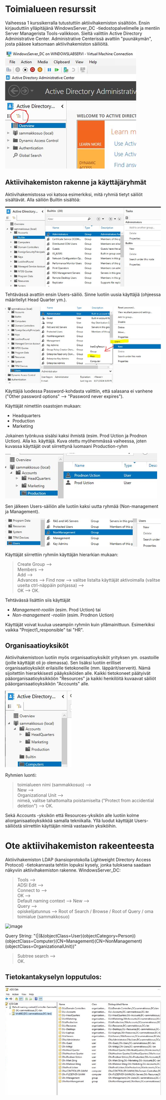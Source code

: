 # Toimialueen resurssit

Vaiheessa 1 kurssikerralla tutustuttiin aktiivihakemiston sisältöön. Ensin kirjauduttiin ylläpitäjänä WindowsServer_DC -tiedostopalvelimelle ja mentiin Server Managerista Tools-valikkoon. Sieltä valittiin Active Directory Administrative Center. Administrative Centerissä avattiin "puunäkymän", josta pääsee katsomaan aktiivihakemiston säiliöitä.

![image](https://raw.githubusercontent.com/makumyyra/Windows-servers/main/md_images/toimialueen_resurssit/treeview.JPG)


## Aktiivihakemiston rakenne ja käyttäjäryhmät

Aktiivihakemistossa voi katsoa esimerkiksi, mitä ryhmiä tietyt säiliöt sisältävät. Alla säiliön Builtin sisältöä: 

![image](https://raw.githubusercontent.com/makumyyra/Windows-servers/main/md_images/toimialueen_resurssit/builtin_in.JPG)

Tehtävässä avattiin ensin Users-säiliö. Sinne luotiin uusia käyttäjiä (ohjeessa määritellyt Head Quarter ym.). 

![image](https://raw.githubusercontent.com/makumyyra/Windows-servers/main/md_images/toimialueen_resurssit/newuser.JPG)

Käyttäjiä luodessa Password-kohdasta valittiin, että salasana ei vanhene ("Other password options" --> "Password never expires").

Käyttäjät nimettiin osastojen mukaan:
- Headquarters
- Production
- Marketing

Jokainen työnkuva sisälsi kaksi ihmistä (esim. Prod Uction ja Prodnon Uction). Alla ko. käyttäjä. Kuva otettu myöhemmässä vaiheessa, joten kuvassa käyttäjät ovat siirrettynä luomaani Production-ryhm

![image](https://raw.githubusercontent.com/makumyyra/Windows-servers/main/md_images/toimialueen_resurssit/prodnon.JPG)


Sen jälkeen Users-säiliön alle luotiin kaksi uutta ryhmää (Non-management ja Management). 

![image](https://raw.githubusercontent.com/makumyyra/Windows-servers/main/md_images/toimialueen_resurssit/nonman.JPG)

Käyttäjät siirrettiin ryhmiin käyttäjän hierarkian mukaan:
> Create Group -->   
Members -->  
Add -->  
Advances --> 
Find now --> 
valitse listalta käyttäjät aktivoimalla (valitse useita ctrl-näppäin pohjassa) -->  
OK --> OK.  

Tehtävässä lisättiin siis käyttäjät

- _Management-rooliin_ (esim. Prod Uction) tai
- _Non-management -rooliin_ (esim. Prodnon Uction)

Käyttäjät voivat kuulua useampiin ryhmiin kuin yllämainittuun. Esimerkiksi vaikka "Project1_responsible" tai "HR".

## Organisaatioyksiköt

Aktiivihakemistoon luotiin myös organisaatioyksiköt yrityksen ym. osastoille (joille käyttäjät oli jo olemassa). Sen lisäksi luotiin erilliset organisaatioyksiköt erilaisille tietokoneille (mm. läppärit/serverit). Nämä sijoitettiin hierarkkisesti pääyksiköiden alle. Kaikki tietokoneet päätyivät pääorganisaatioyksikköön "Resources" ja kaikki henkilöitä kuvaavat säiliöt pääorganisaatioyksikkön "Accounts" alle.

![image](https://raw.githubusercontent.com/makumyyra/Windows-servers/main/md_images/toimialueen_resurssit/accounts.JPG)

Ryhmien luonti:
> toimialueen nimi (sammakkosuo) -->  
New -->  
Organizational Unit -->  
nimeä, valitse tahattomalta poistamiselta ("Protect from accidential deletion") -->
OK.

Sekä Accounts -yksikön että Resources-yksikön alle luotiin kolme aliorganisaatioyksikköä samalla tekniikalla. Yllä luodut käyttäjät Users-säiliöstä siirrettiin käyttäjän nimiä vastaaviin yksiköihin.


# Ote aktiivihakemiston rakeenteesta

Aktiivihakemiston LDAP (kansioprotokolla Lightweight Directory Access Protocol) -tietokannasta tehtiin lopuksi kysely, jonka tuloksena saadaan näkyviin aktiivihakemiston rakenne. 
WindowsServer_DC:
> Tools -->  
ADSI Edit -->  
Connect to -->  
OK -->  
Default naming context --> 
New -->  
Query -->  
opiskelijatunnus --> 
Root of Search / Browse / Root of Query / oma toimialue (sammakkosuo)

![image](https://raw.githubusercontent.com/makumyyra/Windows-servers/main/md_images/toimialueen_resurssit/dbquery.JPG)

Query String: "(|(&(objectClass=User)(objectCategory=Person))(objectClass=Computer)(CN=Management)(CN=NonManagement)(objectClass=OrganizationalUnit))"

> Subtree search -->  
OK.  

## Tietokantakyselyn lopputulos: 

![image](https://raw.githubusercontent.com/makumyyra/Windows-servers/main/md_images/toimialueen_resurssit/adsi2.JPG)
